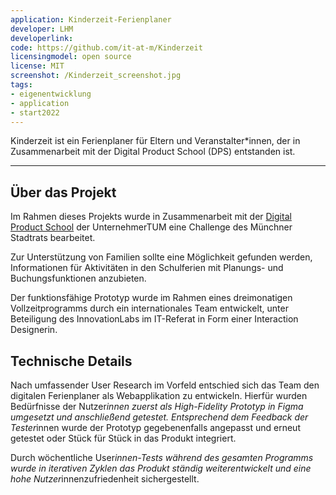 ```yaml
---
application: Kinderzeit-Ferienplaner
developer: LHM
developerlink: 
code: https://github.com/it-at-m/Kinderzeit
licensingmodel: open source
license: MIT
screenshot: /Kinderzeit_screenshot.jpg
tags:
- eigenentwicklung
- application
- start2022
---
```


Kinderzeit ist ein Ferienplaner für Eltern und Veranstalter*innen, der in Zusammenarbeit mit der Digital Product School (DPS) entstanden ist.

---

## Über das Projekt


Im Rahmen dieses Projekts wurde in Zusammenarbeit mit der [Digital Product School](https://www.digitalproductschool.io) der UnternehmerTUM eine Challenge des Münchner Stadtrats bearbeitet.

Zur Unterstützung von Familien sollte eine Möglichkeit gefunden werden, Informationen für Aktivitäten in den Schulferien mit Planungs- und Buchungsfunktionen anzubieten.

Der funktionsfähige Prototyp wurde im Rahmen eines dreimonatigen Vollzeitprogramms durch ein internationales Team entwickelt, unter Beteiligung des InnovationLabs im IT-Referat in Form einer Interaction Designerin.


## Technische Details

Nach umfassender User Research im Vorfeld entschied sich das Team den digitalen Ferienplaner als Webapplikation zu entwickeln. Hierfür wurden Bedürfnisse der Nutzer*innen zuerst als High-Fidelity Prototyp in Figma umgesetzt und anschließend getestet. Entsprechend dem Feedback der Tester*innen wurde der Prototyp gegebenenfalls angepasst und erneut getestet oder Stück für Stück in das Produkt integriert.

Durch wöchentliche User*innen-Tests während des gesamten Programms wurde in iterativen Zyklen das Produkt ständig weiterentwickelt und eine hohe Nutzer*innenzufriedenheit sichergestellt.
